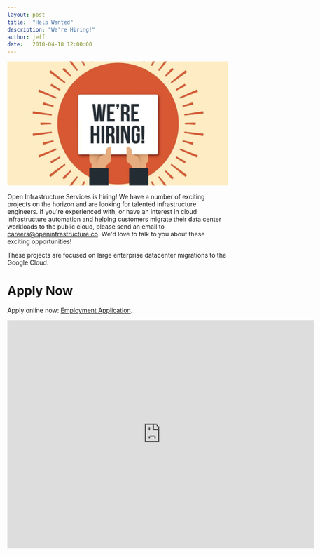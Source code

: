 ```yaml
---
layout: post
title:  "Help Wanted"
description: "We're Hiring!"
author: jeff
date:   2018-04-18 12:00:00
---
```


<img src="/img/now-hiring-2.jpg" width="*"/>

Open Infrastructure Services is hiring!  We have a number of exciting projects
on the horizon and are looking for talented infrastructure engineers.  If you're
experienced with, or have an interest in cloud infrastructure automation and
helping customers migrate their data center workloads to the public cloud,
please send an email to [careers@openinfrastructure.co][careers].  We'd love to talk
to you about these exciting opportunities!

These projects are focused on large enterprise datacenter migrations to the
Google Cloud.

Apply Now
=============


Apply online now: [Employment Application][employment-application].


<iframe src="https://docs.google.com/forms/d/e/1FAIpQLScmmaD18PNg7H9UWqhfkgmqKYAA2AeWGSwjEt62JTRI8KOM5A/viewform?embedded=true" width="700" height="520" frameborder="0" marginheight="0" marginwidth="0">Loading...</iframe>

[careers]: mailto://careers@openinfrastructure.co
[employment-application]: https://docs.google.com/forms/d/e/1FAIpQLScmmaD18PNg7H9UWqhfkgmqKYAA2AeWGSwjEt62JTRI8KOM5A/viewform?usp=sf_link
